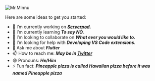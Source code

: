 ![Mr.Minnu](https://user-images.githubusercontent.com/35523357/206453856-a634b7fb-13e6-4d02-8410-f807470f47e7.png)

Here are some ideas to get you started:

- 🔭 I’m currently working on ***[Serverpod](https://github.com/serverpod/serverpod).***
- 🌱 I’m currently learning ***To say NO.***
- 👯 I’m looking to collaborate on ***What ever you would like to.***
- 🤔 I’m looking for help with ***Developing VS Code extensions.***
- 💬 Ask me about ***Flutter***
- 📫 How to reach me: ***May be in [Twitter](https://twitter.com/minnu1031)***
- 😄 Pronouns: ***He/Him***
- ⚡ Fun fact: ***Pineapple pizza is called Hawaiian pizza before it was named Pineapple pizza***
